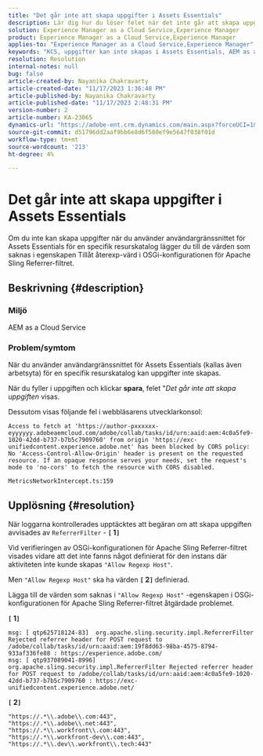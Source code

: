 ```yaml
---
title: "Det går inte att skapa uppgifter i Assets Essentials"
description: Lär dig hur du löser felet när det inte går att skapa uppgifter i Assets Essentials. Lägg till värden som saknas i egenskapen Allow Regexp Host.
solution: Experience Manager as a Cloud Service,Experience Manager
product: Experience Manager as a Cloud Service,Experience Manager
applies-to: "Experience Manager as a Cloud Service,Experience Manager"
keywords: "KCS, uppgifter kan inte skapas i Assets Essentials, AEM as a Cloud Service, Workspace"
resolution: Resolution
internal-notes: null
bug: false
article-created-by: Nayanika Chakravarty
article-created-date: "11/17/2023 1:36:48 PM"
article-published-by: Nayanika Chakravarty
article-published-date: "11/17/2023 2:48:31 PM"
version-number: 2
article-number: KA-23065
dynamics-url: "https://adobe-ent.crm.dynamics.com/main.aspx?forceUCI=1&pagetype=entityrecord&etn=knowledgearticle&id=715f8f59-4e85-ee11-8179-6045bd0065b6"
source-git-commit: d51796dd2aaf9bb6e8d6f580ef9e5647f038f01d
workflow-type: tm+mt
source-wordcount: '213'
ht-degree: 4%

---
```


# Det går inte att skapa uppgifter i Assets Essentials


Om du inte kan skapa uppgifter när du använder användargränssnittet för Assets Essentials för en specifik resurskatalog lägger du till de värden som saknas i egenskapen Tillåt återexp-värd i OSGi-konfigurationen för Apache Sling Referrer-filtret.

## Beskrivning {#description}


### Miljö

AEM as a Cloud Service

### Problem/symtom

När du använder användargränssnittet för Assets Essentials (kallas även arbetsyta) för en specifik resurskatalog kan uppgifter inte skapas.

När du fyller i uppgiften och klickar <b>spara</b>, felet &quot;*Det går inte att skapa uppgiften* visas.

Dessutom visas följande fel i webbläsarens utvecklarkonsol:


```
Access to fetch at 'https://author-pxxxxxx-eyyyyyy.adobeaemcloud.com/adobe/collab/tasks/id/urn:aaid:aem:4c0a5fe9-1020-42dd-b737-b7b5c7909760' from origin 'https://exc-unifiedcontent.experience.adobe.net' has been blocked by CORS policy: 
No 'Access-Control-Allow-Origin' header is present on the requested resource. If an opaque response serves your needs, set the request's mode to 'no-cors' to fetch the resource with CORS disabled.

MetricsNetworkIntercept.ts:159
```



## Upplösning {#resolution}


När loggarna kontrollerades upptäcktes att begäran om att skapa uppgiften avvisades av `ReferrerFilter` - <b>`[` 1`]` </b>

Vid verifieringen av OSGi-konfigurationen för Apache Sling Referrer-filtret visades vidare att det inte fanns något definierat för den instans där aktiviteten inte kunde skapas `"Allow Regexp Host"`.

Men `"Allow Regexp Host"` ska ha värden <b>`[` 2`]` </b> definierad.

Lägga till de värden som saknas i `"Allow Regexp Host"` -egenskapen i OSGi-konfigurationen för Apache Sling Referrer-filtret åtgärdade problemet.

<b>`[` 1`]` </b>


```
msg: [ qtp625718124-83]  org.apache.sling.security.impl.ReferrerFilter Rejected referrer header for POST request to /adobe/collab/tasks/id/urn:aaid:aem:19f8dd63-98ba-4575-8794-933af336fe88 : https://experience.adobe.com/
msg: [ qtp937089041-8996]  org.apache.sling.security.impl.ReferrerFilter Rejected referrer header for POST request to /adobe/collab/tasks/id/urn:aaid:aem:4c0a5fe9-1020-42dd-b737-b7b5c7909760 : https://exc-unifiedcontent.experience.adobe.net/
```


<b>`[` 2`]` </b>


```
"https://.*\\.adobe\\.com:443",
"https://.*\\.adobe\\.net:443",
"https://.*\\.workfront\\.com:443",
"https://.*\\.workfront-dev\\.com:443",
"https://.*\\.dev\\.workfront\\.tech:443"
```

